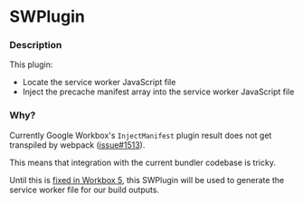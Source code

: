 # SWPlugin

### Description

This plugin:

* Locate the service worker JavaScript file
* Inject the precache manifest array into the service worker JavaScript file

### Why?

Currently Google Workbox's `InjectManifest` plugin result does not get transpiled by webpack ([issue#1513](https://github.com/GoogleChrome/workbox/issues/1513)).

This means that integration with the current bundler codebase is tricky.

Until this is [fixed in Workbox 5](https://github.com/GoogleChrome/workbox/issues/1854), this SWPlugin will be used to generate the service worker file for our build outputs.

